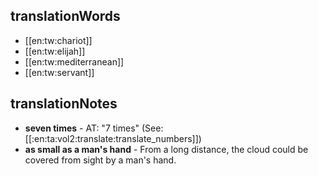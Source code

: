 ## translationWords

* [[en:tw:chariot]]
* [[en:tw:elijah]]
* [[en:tw:mediterranean]]
* [[en:tw:servant]]

## translationNotes

* **seven times** - AT: "7 times" (See: [[:en:ta:vol2:translate:translate_numbers]])
* **as small as a man's hand** - From a long distance, the cloud could be covered from sight by a man's hand.
